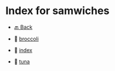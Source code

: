 # Index for samwiches

- [🔙 Back](..)

- 📄 [broccoli](broccoli)
- 📄 [index](index)
- 📄 [tuna](tuna)

